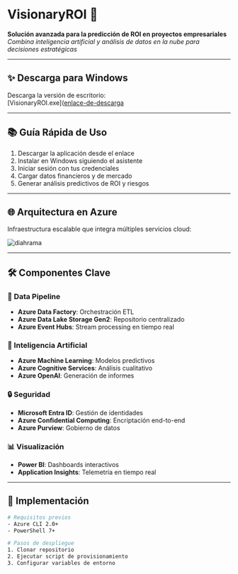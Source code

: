 # VisionaryROI 🚀

**Solución avanzada para la predicción de ROI en proyectos empresariales**  
*Combina inteligencia artificial y análisis de datos en la nube para decisiones estratégicas*

---

## ✨ Descarga para Windows
Descarga la versión de escritorio:  
[VisionaryROI.exe]([enlace-de-descarga](https://1drv.ms/u/c/a310cb10c4df9e4b/EaODiwMy0a5CuhZ7ks8N7kQBQCArNRqdPwq7D_3nsNEeIw?e=aFUQ1w)  

---

## 📚 Guía Rápida de Uso
1. Descargar la aplicación desde el enlace
2. Instalar en Windows siguiendo el asistente
3. Iniciar sesión con tus credenciales
4. Cargar datos financieros y de mercado
5. Generar análisis predictivos de ROI y riesgos

---

## 🌐 Arquitectura en Azure
Infraestructura escalable que integra múltiples servicios cloud:

![diahrama](https://github.com/user-attachments/assets/b50ca00d-6657-4b81-8235-c63911d49084)


---

## 🛠️ Componentes Clave
### 💾 Data Pipeline
- **Azure Data Factory**: Orchestración ETL
- **Azure Data Lake Storage Gen2**: Repositorio centralizado
- **Azure Event Hubs**: Stream processing en tiempo real

### 🤖 Inteligencia Artificial
- **Azure Machine Learning**: Modelos predictivos
- **Azure Cognitive Services**: Análisis cualitativo
- **Azure OpenAI**: Generación de informes

### 🔒 Seguridad
- **Microsoft Entra ID**: Gestión de identidades
- **Azure Confidential Computing**: Encriptación end-to-end
- **Azure Purview**: Gobierno de datos

### 📊 Visualización
- **Power BI**: Dashboards interactivos
- **Application Insights**: Telemetría en tiempo real

---

## 🚀 Implementación
```bash
# Requisitos previos
- Azure CLI 2.0+
- PowerShell 7+

# Pasos de despliegue
1. Clonar repositorio
2. Ejecutar script de provisionamiento
3. Configurar variables de entorno
